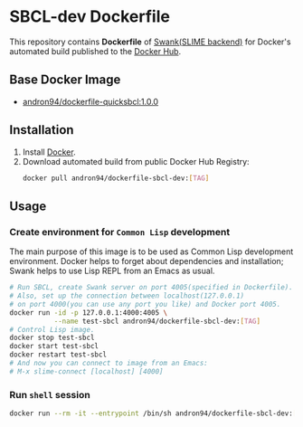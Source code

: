 # SBCL-dev Dockerfile

This repository contains **Dockerfile** of [Swank(SLIME backend)](https://common-lisp.net/project/slime/doc/html/Connecting-to-a-remote-lisp.html)
for Docker's automated build published to the [Docker Hub](https://hub.docker.com/r/andron94/dockerfile-sbcl-dev/).

## Base Docker Image

+ [andron94/dockerfile-quicksbcl:1.0.0](https://hub.docker.com/r/andron94/dockerfile-quicksbcl/)

## Installation

1.  Install [Docker](https://docs.docker.com/engine/installation/).
2.  Download automated build from public Docker Hub Registry:
    ```sh
    docker pull andron94/dockerfile-sbcl-dev:[TAG]
    ```

## Usage

### Create environment for `Common Lisp` development

The main purpose of this image is to be used as Common Lisp
development environment. Docker helps to forget about dependencies
and installation; Swank helps to use Lisp REPL from an Emacs as usual.

```sh
# Run SBCL, create Swank server on port 4005(specified in Dockerfile).
# Also, set up the connection between localhost(127.0.0.1)
# on port 4000(you can use any port you like) and Docker port 4005.
docker run -id -p 127.0.0.1:4000:4005 \
           --name test-sbcl andron94/dockerfile-sbcl-dev:[TAG]
# Control Lisp image.
docker stop test-sbcl
docker start test-sbcl
docker restart test-sbcl
# And now you can connect to image from an Emacs:
# M-x slime-connect [localhost] [4000]
```

### Run `shell` session

```sh
docker run --rm -it --entrypoint /bin/sh andron94/dockerfile-sbcl-dev:[TAG]
```

